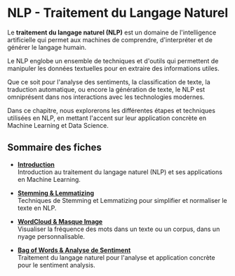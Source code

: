 # NLP - Traitement du Langage Naturel

Le **traitement du langage naturel (NLP)** est un domaine de l'intelligence artificielle qui permet aux machines de comprendre, d'interpréter et de générer le langage humain.

Le NLP englobe un ensemble de techniques et d'outils qui permettent de manipuler les données textuelles pour en extraire des informations utiles.

Que ce soit pour l'analyse des sentiments, la classification de texte, la traduction automatique, ou encore la génération de texte, le NLP est omniprésent dans nos interactions avec les technologies modernes.

Dans ce chapitre, nous explorerons les différentes étapes et techniques utilisées en NLP, en mettant l'accent sur leur application concrète en Machine Learning et Data Science.

## Sommaire des fiches

- **[Introduction](./intro_nlp.md)**  
   Introduction au traitement du langage naturel (NLP) et ses applications en Machine Learning.
  
- **[Stemming & Lemmatizing](./nlp_stemming_lemmatizing.md)**  
   Techniques de Stemming et Lemmatizing pour simplifier et normaliser le texte en NLP.
  
- **[WordCloud & Masque Image](./nlp_wordcloud.md)**  
   Visualiser la fréquence des mots dans un texte ou un corpus, dans un nyage personnalisable.
  
- **[Bag of Words & Analyse de Sentiment](./nlp_bag_of_words.md)**  
   Traitement du langage naturel pour l'analyse et application concrète pour le sentiment analysis.
